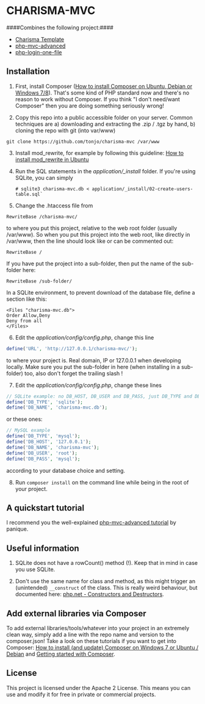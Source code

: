 # CHARISMA-MVC

####Combines the following project:####
  - [Charisma Template](https://github.com/usmanhalalit/charisma)
  - [php-mvc-advanced](https://github.com/panique/php-mvc-advanced)
  - [php-login-one-file](https://github.com/panique/php-login-one-file)

## Installation

1. First, install Composer ([How to install Composer on Ubuntu, Debian or Windows 7/8](http://www.dev-metal.com/install-update-composer-windows-7-ubuntu-debian-centos/)).
That's some kind of PHP standard now and there's no reason to work without Composer. If you think "I don't need/want
Composer" then you are doing something seriously wrong!

2. Copy this repo into a public accessible folder on your server.
Common techniques are a) downloading and extracting the .zip / .tgz by hand, b) cloning the repo with git (into var/www)

```
git clone https://github.com/tonjo/charisma-mvc /var/www
```

3. Install mod_rewrite, for example by following this guideline:
[How to install mod_rewrite in Ubuntu](http://www.dev-metal.com/enable-mod_rewrite-ubuntu-12-04-lts/)

4. Run the SQL statements in the *application/_install* folder.
   If you're using SQLite, you can simply
   ```
   # sqlite3 charisma-mvc.db < application/_install/02-create-users-table.sql`
   ```

5. Change the .htaccess file from
```
RewriteBase /charisma-mvc/
```
to where you put this project, relative to the web root folder (usually /var/www). So when you put this project into
the web root, like directly in /var/www, then the line should look like or can be commented out:
```
RewriteBase /
```
If you have put the project into a sub-folder, then put the name of the sub-folder here:
```
RewriteBase /sub-folder/
```
In a SQLite environment, to prevent download of the database file, define a section like this:
```
<Files "charisma-mvc.db">
Order Allow,Deny
Deny from all
</Files>
```

6. Edit the *application/config/config.php*, change this line
```php
define('URL', 'http://127.0.0.1/charisma-mvc/');
```
to where your project is. Real domain, IP or 127.0.0.1 when developing locally. Make sure you put the sub-folder
in here (when installing in a sub-folder) too, also don't forget the trailing slash !

7. Edit the *application/config/config.php*, change these lines
```php
// SQLite example: no DB_HOST, DB_USER and DB_PASS, just DB_TYPE and DB_NAME
define('DB_TYPE', 'sqlite');
define('DB_NAME', 'charisma-mvc.db');
```
or these ones:
```php
// MySQL example
define('DB_TYPE', 'mysql');
define('DB_HOST', '127.0.0.1');
define('DB_NAME', 'charisma-mvc');
define('DB_USER', 'root');
define('DB_PASS', 'mysql');
```
according to your database choice and setting.

8. Run `composer install` on the command line while being in the root of your project.

## A quickstart tutorial

I recommend you the well-explained [php-mvc-advanced tutorial](https://github.com/panique/php-mvc-advanced#a-quickstart-tutorial) by panique.

## Useful information

1. SQLite does not have a rowCount() method (!). Keep that in mind in case you use SQLite.

2. Don't use the same name for class and method, as this might trigger an (unintended) `__construct` of the class.
   This is really weird behaviour, but documented here: [php.net - Constructors and Destructors](http://php.net/manual/en/language.oop5.decon.php).

## Add external libraries via Composer

To add external libraries/tools/whatever into your project in an extremely clean way, simply add a line with the
repo name and version to the composer.json! Take a look on these tutorials if you want to get into Composer:
[How to install (and update) Composer on Windows 7 or Ubuntu / Debian](http://www.dev-metal.com/install-update-composer-windows-7-ubuntu-debian-centos/)
and [Getting started with Composer](http://www.dev-metal.com/getting-started-composer/).

## License

This project is licensed under the Apache 2 License.
This means you can use and modify it for free in private or commercial projects.

